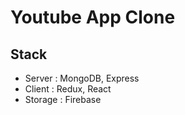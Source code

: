 # Youtube App Clone

## Stack

- Server : MongoDB, Express
- Client : Redux, React
- Storage : Firebase

 